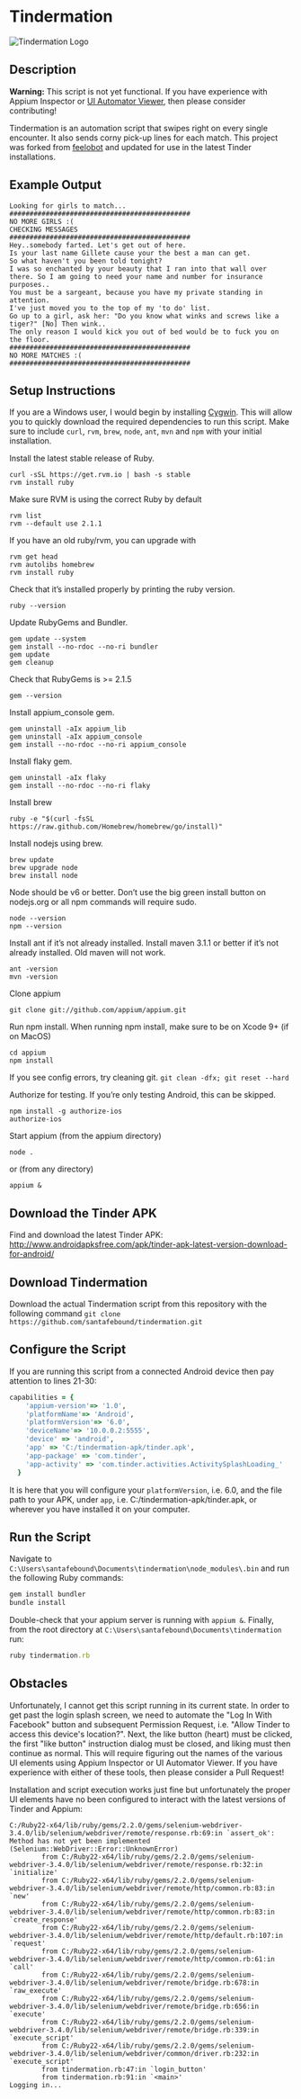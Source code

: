 # Tindermation

![Tindermation Logo](https://github.com/santafebound/tindermation/blob/master/web_hi_res_512.png)

## Description
**Warning:** This script is not yet functional. If you have experience with Appium Inspector or <a href="http://www.software-testing-tutorials-automation.com/2015/10/ui-automator-viewer-get-android-app.html">UI Automator Viewer</a>, then please consider contributing!

Tindermation is an automation script that swipes right on every single encounter. It also sends corny pick-up lines for each match. This project was forked from <a href="https://github.com/feelobot">feelobot</a> and updated for use in the latest Tinder installations.

## Example Output
```
Looking for girls to match...
#############################################
NO MORE GIRLS :(
CHECKING MESSAGES
#############################################
Hey..somebody farted. Let's get out of here.
Is your last name Gillete cause your the best a man can get.
So what haven't you been told tonight?
I was so enchanted by your beauty that I ran into that wall over there. So I am going to need your name and number for insurance purposes..
You must be a sargeant, because you have my private standing in attention.
I've just moved you to the top of my 'to do' list.
Go up to a girl, ask her: "Do you know what winks and screws like a tiger?" [No] Then wink..
The only reason I would kick you out of bed would be to fuck you on the floor.
#############################################
NO MORE MATCHES :(
#############################################
```

## Setup Instructions

If you are a Windows user, I would begin by installing <a href="https://www.google.cz/search?q=cygwin+latest+installation&rlz=1C1CHBD_enCZ733CZ733&oq=cygwin+latest+installation&aqs=chrome..69i57j0l5.2824j0j7&sourceid=chrome&ie=UTF-8">Cygwin</a>. This will allow you to quickly download the required dependencies to run this script. Make sure to include ``curl``, ``rvm``, ``brew``, ``node``, ``ant``, ``mvn`` and ``npm`` with your initial installation.

Install the latest stable release of Ruby.
```
curl -sSL https://get.rvm.io | bash -s stable
rvm install ruby
```

Make sure RVM is using the correct Ruby by default
```
rvm list
rvm --default use 2.1.1
```

If you have an old ruby/rvm, you can upgrade with
```
rvm get head
rvm autolibs homebrew
rvm install ruby
```

Check that it’s installed properly by printing the ruby version.
```
ruby --version
```

Update RubyGems and Bundler.
```
gem update --system
gem install --no-rdoc --no-ri bundler
gem update
gem cleanup
```

Check that RubyGems is >= 2.1.5
```
gem --version
```

Install appium_console gem.
```
gem uninstall -aIx appium_lib
gem uninstall -aIx appium_console
gem install --no-rdoc --no-ri appium_console
```

Install flaky gem.
```
gem uninstall -aIx flaky
gem install --no-rdoc --no-ri flaky
```

Install brew
```
ruby -e "$(curl -fsSL https://raw.github.com/Homebrew/homebrew/go/install)"
```

Install nodejs using brew.
```
brew update
brew upgrade node
brew install node
```

Node should be v6 or better. Don’t use the big green install button on nodejs.org or all npm commands will require sudo.
```
node --version
npm --version
```

Install ant if it’s not already installed.
Install maven 3.1.1 or better if it’s not already installed. Old maven will not work.
```
ant -version
mvn -version
```

Clone appium
```
git clone git://github.com/appium/appium.git
```

Run npm install. When running npm install, make sure to be on Xcode 9+ (if on MacOS)
```
cd appium
npm install
```

If you see config errors, try cleaning git. ``git clean -dfx; git reset --hard``

Authorize for testing. If you’re only testing Android, this can be skipped.
```
npm install -g authorize-ios
authorize-ios
```

Start appium (from the appium directory)
```
node .
```

or (from any directory)

```
appium &
```

## Download the Tinder APK

Find and download the latest Tinder APK: http://www.androidapksfree.com/apk/tinder-apk-latest-version-download-for-android/

## Download Tindermation

Download the actual Tindermation script from this repository with the following command ``git clone https://github.com/santafebound/tindermation.git``

## Configure the Script

If you are running this script from a connected Android device then pay attention to lines 21-30:

```ruby
capabilities = {
    'appium-version'=> '1.0',
    'platformName'=> 'Android',
    'platformVersion'=> '6.0',
    'deviceName'=> '10.0.0.2:5555',
    'device' => 'android',
    'app' => 'C:/tindermation-apk/tinder.apk',
    'app-package' => 'com.tinder',
    'app-activity' => 'com.tinder.activities.ActivitySplashLoading_'
  }
```

It is here that you will configure your ``platformVersion``, i.e. 6.0, and the file path to your APK, under ``app``, i.e. C:/tindermation-apk/tinder.apk, or wherever you have installed it on your computer.

## Run the Script

Navigate to ``C:\Users\santafebound\Documents\tindermation\node_modules\.bin`` and run the following Ruby commands:

```ruby
gem install bundler
bundle install
```

Double-check that your appium server is running with ``appium &``. Finally, from the root directory at ``C:\Users\santafebound\Documents\tindermation`` run:

```ruby
ruby tindermation.rb
```

## Obstacles

Unfortunately, I cannot get this script running in its current state. In order to get past the login splash screen, we need to automate the "Log In With Facebook" button and subsequent Permission Request, i.e. "Allow Tinder to access this device's location?". Next, the like button (heart) must be clicked, the first "like button" instruction dialog must be closed, and liking must then continue as normal. This will require figuring out the names of the various UI elements using Appium Inspector or UI Automator Viewer. If you have experience with either of these tools, then please consider a Pull Request!

Installation and script execution works just fine but unfortunately the proper UI elements have no been configured to interact with the latest versions of Tinder and Appium:

```
C:/Ruby22-x64/lib/ruby/gems/2.2.0/gems/selenium-webdriver-3.4.0/lib/selenium/webdriver/remote/response.rb:69:in `assert_ok': Method has not yet been implemented (Selenium::WebDriver::Error::UnknownError)
        from C:/Ruby22-x64/lib/ruby/gems/2.2.0/gems/selenium-webdriver-3.4.0/lib/selenium/webdriver/remote/response.rb:32:in `initialize'
        from C:/Ruby22-x64/lib/ruby/gems/2.2.0/gems/selenium-webdriver-3.4.0/lib/selenium/webdriver/remote/http/common.rb:83:in `new'
        from C:/Ruby22-x64/lib/ruby/gems/2.2.0/gems/selenium-webdriver-3.4.0/lib/selenium/webdriver/remote/http/common.rb:83:in `create_response'
        from C:/Ruby22-x64/lib/ruby/gems/2.2.0/gems/selenium-webdriver-3.4.0/lib/selenium/webdriver/remote/http/default.rb:107:in `request'
        from C:/Ruby22-x64/lib/ruby/gems/2.2.0/gems/selenium-webdriver-3.4.0/lib/selenium/webdriver/remote/http/common.rb:61:in `call'
        from C:/Ruby22-x64/lib/ruby/gems/2.2.0/gems/selenium-webdriver-3.4.0/lib/selenium/webdriver/remote/bridge.rb:678:in `raw_execute'
        from C:/Ruby22-x64/lib/ruby/gems/2.2.0/gems/selenium-webdriver-3.4.0/lib/selenium/webdriver/remote/bridge.rb:656:in `execute'
        from C:/Ruby22-x64/lib/ruby/gems/2.2.0/gems/selenium-webdriver-3.4.0/lib/selenium/webdriver/remote/bridge.rb:339:in `execute_script'
        from C:/Ruby22-x64/lib/ruby/gems/2.2.0/gems/selenium-webdriver-3.4.0/lib/selenium/webdriver/common/driver.rb:232:in `execute_script'
        from tindermation.rb:47:in `login_button'
        from tindermation.rb:91:in `<main>'
Logging in...
```
